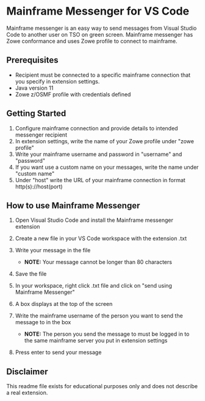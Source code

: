 # Mainframe Messenger for VS Code

Mainframe messenger is an easy way to send messages from Visual Studio Code to another user on TSO on green screen.  Mainframe messenger has Zowe conformance and uses Zowe profile to connect to mainframe.

## Prerequisites
- Recipient must be connected to a specific mainframe connection that you specify in extension settings.
- Java version 11
- Zowe z/OSMF profile with credentials defined

## Getting Started
1. Configure mainframe connection and provide details to intended messenger recipient
2. In extension settings, write the name of your Zowe profile under "zowe profile"
3. Write your mainframe username and password in "username" and "password"
4. If you want use a custom name on your messages, write the name under "custom name"
5. Under "host" write the URL of your mainframe connection in format http(s)://host(port)

## How to use Mainframe Messenger

1. Open Visual Studio Code and install the Mainframe messenger extension
2. Create a new file in your VS Code workspace with the extension .txt
3. Write your message in the file
   - **NOTE:** Your message cannot be longer than 80 characters

4. Save the file
5. In your workspace, right click .txt file and click on "send using Mainframe Messenger"
6. A box displays at the top of the screen
7. Write the mainframe username of the person you want to send the message to in the box

    - **NOTE:** The person you send the message to must be logged in to the same mainframe server you put in extension settings

8. Press enter to send your message

## Disclaimer

This readme file exists for educational purposes only and does not describe a real extension.
